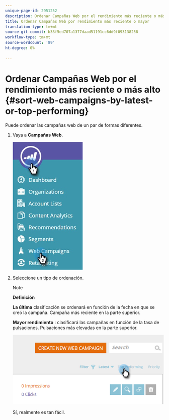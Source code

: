 ```yaml
---
unique-page-id: 2951252
description: Ordenar Campañas Web por el rendimiento más reciente o más alto - Documentos de marketing - Documentación del producto
title: Ordenar Campañas Web por rendimiento más reciente o mayor
translation-type: tm+mt
source-git-commit: b33f5ed707a1377daad51191cc6dd9f093138258
workflow-type: tm+mt
source-wordcount: '89'
ht-degree: 0%

---
```



# Ordenar Campañas Web por el rendimiento más reciente o más alto {#sort-web-campaigns-by-latest-or-top-performing}

Puede ordenar las campañas web de un par de formas diferentes.

1. Vaya a **Campañas Web**.

   ![](assets/web-campaigns-hand-1.jpg)

1. Seleccione un tipo de ordenación.

   >[!NOTE]
   >
   >**Definición**
   >
   >**La última**  clasificación se ordenará en función de la fecha en que se creó la campaña. Campaña más reciente en la parte superior.
   >
   >**Mayor rendimiento** : clasificará las campañas en función de la tasa de pulsaciones. Pulsaciones más elevadas en la parte superior.

   ![](assets/image2016-11-4-13-3a34-3a59.png)

   Sí, realmente es tan fácil.
